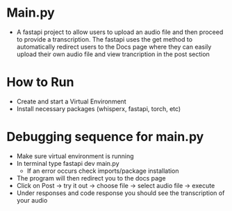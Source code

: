 # Main.py
- A fastapi project to allow users to upload an audio file and then proceed to provide a transcription. The fastapi uses the get method to automatically redirect users to the Docs page where
  they can easily upload their own audio file and view trancription in the post section

# How to Run
- Create and start a Virtual Environment
- Install necessary packages (whisperx, fastapi, torch, etc)

# Debugging sequence for main.py
- Make sure virtual environment is running
- In terminal type fastapi dev main.py
    -  If an error occurs check imports/package installation
- The program will then redirect you to the docs page
- Click on Post -> try it out -> choose file -> select audio file -> execute
- Under responses and code response you should see the transcription of your audio
